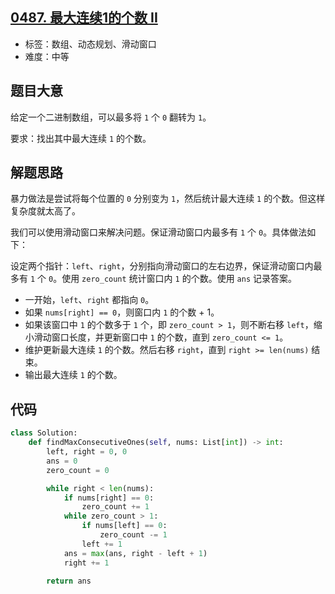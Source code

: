 ## [0487. 最大连续1的个数 II](https://leetcode-cn.com/problems/max-consecutive-ones-ii/)

- 标签：数组、动态规划、滑动窗口
- 难度：中等

## 题目大意

给定一个二进制数组，可以最多将 `1` 个 `0` 翻转为 `1`。

要求：找出其中最大连续 `1` 的个数。

## 解题思路

暴力做法是尝试将每个位置的 `0` 分别变为 `1`，然后统计最大连续 `1` 的个数。但这样复杂度就太高了。

我们可以使用滑动窗口来解决问题。保证滑动窗口内最多有 `1` 个 `0`。具体做法如下：

设定两个指针：`left`、`right`，分别指向滑动窗口的左右边界，保证滑动窗口内最多有 `1` 个 `0`。使用 `zero_count` 统计窗口内 `1` 的个数。使用 `ans` 记录答案。

- 一开始，`left`、`right` 都指向 `0`。
- 如果 `nums[right] == 0`，则窗口内 `1` 的个数 + 1。
- 如果该窗口中 `1` 的个数多于 `1` 个，即 `zero_count > 1`，则不断右移 `left`，缩小滑动窗口长度，并更新窗口中 `1` 的个数，直到 `zero_count <= 1`。
- 维护更新最大连续 `1` 的个数。然后右移 `right`，直到 `right >= len(nums)` 结束。
- 输出最大连续 `1` 的个数。

## 代码

```Python
class Solution:
    def findMaxConsecutiveOnes(self, nums: List[int]) -> int:
        left, right = 0, 0
        ans = 0
        zero_count = 0

        while right < len(nums):
            if nums[right] == 0:
                zero_count += 1
            while zero_count > 1:
                if nums[left] == 0:
                    zero_count -= 1
                left += 1
            ans = max(ans, right - left + 1)
            right += 1

        return ans
```

